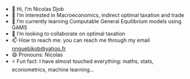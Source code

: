 - 👋 Hi, I’m Nicolas Djob
- 👀 I’m interested in Macroeconomics, indirect optimal taxation and trade
- 🌱 I’m currently learning Computable General Equilibrium models using GAMS
- 💞️ I’m looking to collaborate on optimal taxation
- 📫 How to reach me: you can reach me through my email nnguebikob@yahoo.fr
- 😄 Pronouns: Nicolas
- ⚡ Fun fact: I have almost touched everything: maths, stats, econometrics, machine learning...

<!---
ndjoblin/ndjoblin is a ✨ special ✨ repository because its `README.md` (this file) appears on your GitHub profile.
You can click the Preview link to take a look at your changes.
--->
